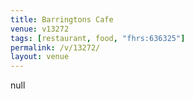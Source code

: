 ```yaml
---
title: Barringtons Cafe
venue: v13272
tags: [restaurant, food, "fhrs:636325"]
permalink: /v/13272/
layout: venue
---
```

null